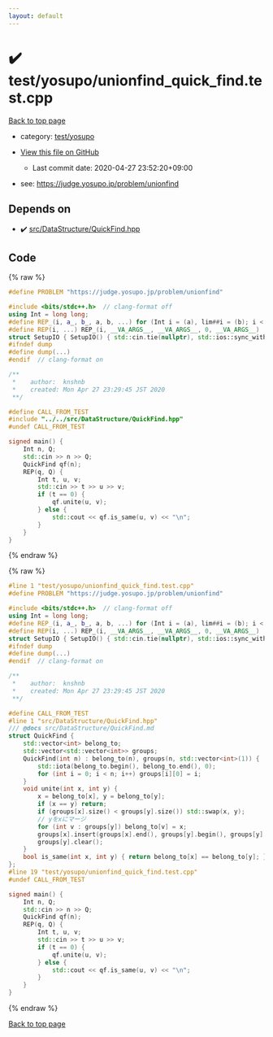 ```yaml
---
layout: default
---
```


<!-- mathjax config similar to math.stackexchange -->
<script type="text/javascript" async
  src="https://cdnjs.cloudflare.com/ajax/libs/mathjax/2.7.5/MathJax.js?config=TeX-MML-AM_CHTML">
</script>
<script type="text/x-mathjax-config">
  MathJax.Hub.Config({
    TeX: { equationNumbers: { autoNumber: "AMS" }},
    tex2jax: {
      inlineMath: [ ['$','$'] ],
      processEscapes: true
    },
    "HTML-CSS": { matchFontHeight: false },
    displayAlign: "left",
    displayIndent: "2em"
  });
</script>

<script type="text/javascript" src="https://cdnjs.cloudflare.com/ajax/libs/jquery/3.4.1/jquery.min.js"></script>
<script src="https://cdn.jsdelivr.net/npm/jquery-balloon-js@1.1.2/jquery.balloon.min.js" integrity="sha256-ZEYs9VrgAeNuPvs15E39OsyOJaIkXEEt10fzxJ20+2I=" crossorigin="anonymous"></script>
<script type="text/javascript" src="../../../assets/js/copy-button.js"></script>
<link rel="stylesheet" href="../../../assets/css/copy-button.css" />


# :heavy_check_mark: test/yosupo/unionfind_quick_find.test.cpp

<a href="../../../index.html">Back to top page</a>

* category: <a href="../../../index.html#0b58406058f6619a0f31a172defc0230">test/yosupo</a>
* <a href="{{ site.github.repository_url }}/blob/master/test/yosupo/unionfind_quick_find.test.cpp">View this file on GitHub</a>
    - Last commit date: 2020-04-27 23:52:20+09:00


* see: <a href="https://judge.yosupo.jp/problem/unionfind">https://judge.yosupo.jp/problem/unionfind</a>


## Depends on

* :heavy_check_mark: <a href="../../../library/src/DataStructure/QuickFind.hpp.html">src/DataStructure/QuickFind.hpp</a>


## Code

<a id="unbundled"></a>
{% raw %}
```cpp
#define PROBLEM "https://judge.yosupo.jp/problem/unionfind"

#include <bits/stdc++.h>  // clang-format off
using Int = long long;
#define REP_(i, a_, b_, a, b, ...) for (Int i = (a), lim##i = (b); i < lim##i; i++)
#define REP(i, ...) REP_(i, __VA_ARGS__, __VA_ARGS__, 0, __VA_ARGS__)
struct SetupIO { SetupIO() { std::cin.tie(nullptr), std::ios::sync_with_stdio(false), std::cout << std::fixed << std::setprecision(13); } } setup_io;
#ifndef dump
#define dump(...)
#endif  // clang-format on

/**
 *    author:  knshnb
 *    created: Mon Apr 27 23:29:45 JST 2020
 **/

#define CALL_FROM_TEST
#include "../../src/DataStructure/QuickFind.hpp"
#undef CALL_FROM_TEST

signed main() {
    Int n, Q;
    std::cin >> n >> Q;
    QuickFind qf(n);
    REP(q, Q) {
        Int t, u, v;
        std::cin >> t >> u >> v;
        if (t == 0) {
            qf.unite(u, v);
        } else {
            std::cout << qf.is_same(u, v) << "\n";
        }
    }
}

```
{% endraw %}

<a id="bundled"></a>
{% raw %}
```cpp
#line 1 "test/yosupo/unionfind_quick_find.test.cpp"
#define PROBLEM "https://judge.yosupo.jp/problem/unionfind"

#include <bits/stdc++.h>  // clang-format off
using Int = long long;
#define REP_(i, a_, b_, a, b, ...) for (Int i = (a), lim##i = (b); i < lim##i; i++)
#define REP(i, ...) REP_(i, __VA_ARGS__, __VA_ARGS__, 0, __VA_ARGS__)
struct SetupIO { SetupIO() { std::cin.tie(nullptr), std::ios::sync_with_stdio(false), std::cout << std::fixed << std::setprecision(13); } } setup_io;
#ifndef dump
#define dump(...)
#endif  // clang-format on

/**
 *    author:  knshnb
 *    created: Mon Apr 27 23:29:45 JST 2020
 **/

#define CALL_FROM_TEST
#line 1 "src/DataStructure/QuickFind.hpp"
/// @docs src/DataStructure/QuickFind.md
struct QuickFind {
    std::vector<int> belong_to;
    std::vector<std::vector<int>> groups;
    QuickFind(int n) : belong_to(n), groups(n, std::vector<int>(1)) {
        std::iota(belong_to.begin(), belong_to.end(), 0);
        for (int i = 0; i < n; i++) groups[i][0] = i;
    }
    void unite(int x, int y) {
        x = belong_to[x], y = belong_to[y];
        if (x == y) return;
        if (groups[x].size() < groups[y].size()) std::swap(x, y);
        // yをxにマージ
        for (int v : groups[y]) belong_to[v] = x;
        groups[x].insert(groups[x].end(), groups[y].begin(), groups[y].end());
        groups[y].clear();
    }
    bool is_same(int x, int y) { return belong_to[x] == belong_to[y]; }
};
#line 19 "test/yosupo/unionfind_quick_find.test.cpp"
#undef CALL_FROM_TEST

signed main() {
    Int n, Q;
    std::cin >> n >> Q;
    QuickFind qf(n);
    REP(q, Q) {
        Int t, u, v;
        std::cin >> t >> u >> v;
        if (t == 0) {
            qf.unite(u, v);
        } else {
            std::cout << qf.is_same(u, v) << "\n";
        }
    }
}

```
{% endraw %}

<a href="../../../index.html">Back to top page</a>

